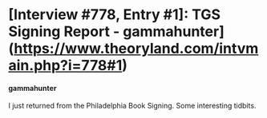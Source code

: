 # [Interview #778, Entry #1]: TGS Signing Report - gammahunter](https://www.theoryland.com/intvmain.php?i=778#1)

#### gammahunter

I just returned from the Philadelphia Book Signing. Some interesting tidbits.

